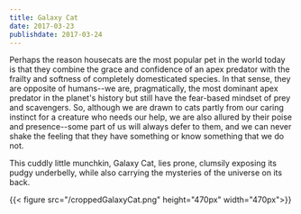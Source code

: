 ```yaml
---
title: Galaxy Cat
date: 2017-03-23
publishdate: 2017-03-24
---
```



Perhaps the reason housecats are the most popular pet in the world today is that they combine the grace and confidence of an apex predator with the frailty and softness of completely domesticated species. In that sense, they are opposite of humans--we are, pragmatically, the most dominant apex predator in the planet's history but still have the fear-based mindset of prey and scavengers. So, although we are drawn to cats partly from our caring instinct for a creature who needs our help, we are also allured by their poise and presence--some part of us will always defer to them, and we can never shake the feeling that they have something or know something that we do not.

This cuddly little munchkin, Galaxy Cat, lies prone, clumsily exposing its pudgy underbelly, while also carrying the mysteries of the universe on its back.

{{< figure src="/croppedGalaxyCat.png" height="470px" width="470px">}}

